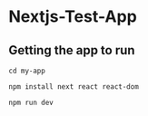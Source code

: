 # Nextjs-Test-App


## Getting the app to run

```
cd my-app
```

```
npm install next react react-dom
```

```
npm run dev
```